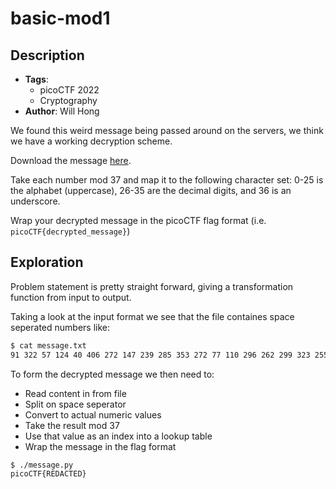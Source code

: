 # basic-mod1
## Description
- **Tags**:
    - picoCTF 2022
    - Cryptography
- **Author**: Will Hong


We found this weird message being passed around on the servers, we think we have a working decryption scheme.

Download the message [here](https://artifacts.picoctf.net/c/395/message.txt).

Take each number mod 37 and map it to the following character set: 0-25 is the alphabet (uppercase), 26-35 are the decimal digits, and 36 is an underscore.

Wrap your decrypted message in the picoCTF flag format (i.e. `picoCTF{decrypted_message}`)


## Exploration

Problem statement is pretty straight forward, giving a transformation function from input to output.

Taking a look at the input format we see that the file containes space seperated numbers like:
```bash
$ cat message.txt
91 322 57 124 40 406 272 147 239 285 353 272 77 110 296 262 299 323 255 337 150 102
```

To form the decrypted message we then need to:
- Read content in from file
- Split on space seperator
- Convert to actual numeric values
- Take the result mod 37
- Use that value as an index into a lookup table
- Wrap the message in the flag format

```
$ ./message.py
picoCTF{REDACTED}
```